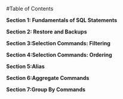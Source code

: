 #Table of Contents

**Section 1: Fundamentals of SQL Statements**

**Section 2: Restore and Backups**

**Section 3:Selection Commands: Filtering**

**Section 4:Selection Commands: Ordering**

**Section 5:Alias**

**Section 6:Aggregate Commands**

**Section 7:Group By Commands**
